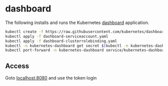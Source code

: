 # dashboard

The following installs and runs the Kubernetes [dashboard](https://github.com/kubernetes/dashboard) application.

``` bash
kubectl create -f https://raw.githubusercontent.com/kubernetes/dashboard/v2.6.0/aio/deploy/alternative.yaml
kubectl apply -f dashboard-serviceaccount.yaml
kubectl apply -f dashboard-clusterrolebinding.yaml
kubectl -n kubernetes-dashboard get secret $(kubectl -n kubernetes-dashboard get sa/admin-user -o jsonpath="{.secrets[0].name}") -o go-template="{{.data.token | base64decode}}"
kubectl port-forward -n kubernetes-dashboard service/kubernetes-dashboard 8080:80
```

## Access

Goto [localhost:8080](http://localhost:8080/) and use the token login
